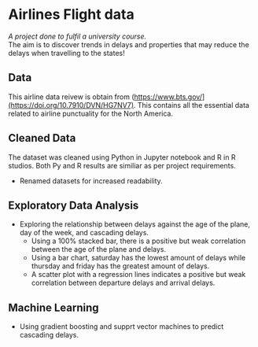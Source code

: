 # Airlines Flight data 
_A project done to fulfil a university course._<br />
The aim is to discover trends in delays and properties that may reduce the delays when travelling to the states!

## Data
This airline data reivew is obtain from (https://www.bts.gov/](https://doi.org/10.7910/DVN/HG7NV7).
This contains all the essential data related to airline punctuality for the North America.

## Cleaned Data
The dataset was cleaned using Python in Jupyter notebook and R in R studios. Both Py and R results are similiar as per project requirements.
* Renamed datasets for increased readability.

## Exploratory Data Analysis
* Exploring the relationship between delays against the age of the plane, day of the week, and cascading delays.
    * Using a 100% stacked bar, there is a positive but weak correlation between the age of the plane and delays.
    * Using a bar chart, saturday has the lowest amount of delays while thursday and friday has the greatest amount of delays.
    * A scatter plot with a regression lines indicates a positive but weak correlation between departure delays and arrival delays.
 
## Machine Learning
* Using gradient boosting and supprt vector machines to predict cascading delays.
